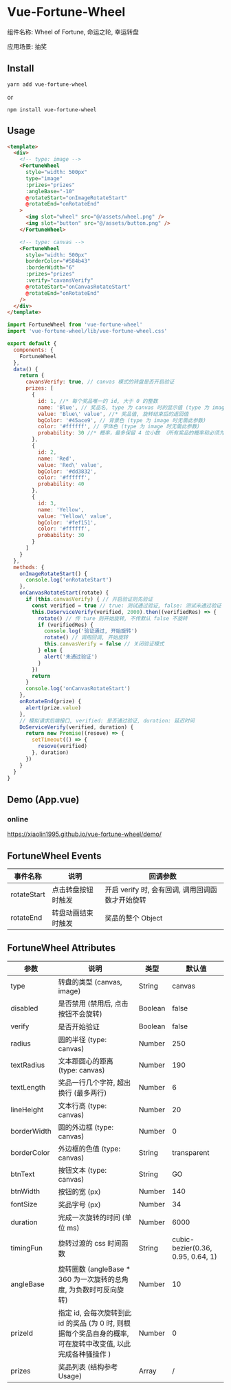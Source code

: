 
# Vue-Fortune-Wheel

组件名称: Wheel of Fortune, 命运之轮, 幸运转盘

应用场景: 抽奖

## Install
```
yarn add vue-fortune-wheel
```
or
```
npm install vue-fortune-wheel
```

## Usage

```html
<template>
  <div>
    <!-- type: image -->
    <FortuneWheel
      style="width: 500px"
      type="image"
      :prizes="prizes"
      :angleBase="-10"
      @rotateStart="onImageRotateStart"
      @rotateEnd="onRotateEnd"
    >
      <img slot="wheel" src="@/assets/wheel.png" />
      <img slot="button" src="@/assets/button.png" />
    </FortuneWheel>

    <!-- type: canvas -->
    <FortuneWheel
      style="width: 500px"
      borderColor="#584b43"
      :borderWidth="6"
      :prizes="prizes"
      :verify="cavansVerify"
      @rotateStart="onCanvasRotateStart"
      @rotateEnd="onRotateEnd"
    />
  </div>
</template>
```

```js
import FortuneWheel from 'vue-fortune-wheel'
import 'vue-fortune-wheel/lib/vue-fortune-wheel.css'

export default {
  components: {
    FortuneWheel
  },
  data() {
    return {
      cavansVerify: true, // canvas 模式的转盘是否开启验证
      prizes: [
        {
          id: 1, //* 每个奖品唯一的 id, 大于 0 的整数
          name: 'Blue', // 奖品名, type 为 canvas 时的显示值 (type 为 image 时无需此参数)
          value: 'Blue\' value', //* 奖品值, 旋转结束后的返回值
          bgColor: '#45ace9', // 背景色 (type 为 image 时无需此参数)
          color: '#ffffff', // 字体色 (type 为 image 时无需此参数)
          probability: 30 //* 概率，最多保留 4 位小数 （所有奖品的概率和必须为 100）
        },
        {
          id: 2,
          name: 'Red',
          value: 'Red\' value',
          bgColor: '#dd3832',
          color: '#ffffff',
          probability: 40
        },
        {
          id: 3,
          name: 'Yellow',
          value: 'Yellow\' value',
          bgColor: '#fef151',
          color: '#ffffff',
          probability: 30
        }
      ]
    }
  },
  methods: {
    onImageRotateStart() {
      console.log('onRotateStart')
    },
    onCanvasRotateStart(rotate) {
      if (this.canvasVerify) { // 开启验证则先验证
        const verified = true // true: 测试通过验证, false: 测试未通过验证
        this.DoServiceVerify(verified, 2000).then((verifiedRes) => {
          rotate() // 传 ture 则开始旋转, 不传默认 false 不旋转
          if (verifiedRes) {
            console.log('验证通过, 开始旋转')
            rotate() // 调用回调, 开始旋转
            this.canvasVerify = false // 关闭验证模式
          } else {
            alert('未通过验证')
          }
        })
        return
      }
      console.log('onCanvasRotateStart')
    },
    onRotateEnd(prize) {
      alert(prize.value)
    },
    // 模拟请求后端接口, verified: 是否通过验证, duration: 延迟时间
    DoServiceVerify(verified, duration) {
      return new Promise((resove) => {
        setTimeout(() => {
          resove(verified)
        }, duration)
      })
    }
  }
}
```

## Demo (App.vue)

### online
https://xiaolin1995.github.io/vue-fortune-wheel/demo/

## FortuneWheel Events
| 事件名称 | 说明 | 回调参数 |
| ------ | ------ | ------ |
| rotateStart | 点击转盘按钮时触发 | 开启 verify 时, 会有回调, 调用回调函数才开始旋转 |
| rotateEnd | 转盘动画结束时触发 | 奖品的整个 Object |

## FortuneWheel Attributes
| 参数 | 说明 | 类型 | 默认值 |
| ------ | ------ | ------ | ----- |
| type | 转盘的类型 (canvas, image) | String | canvas |
| disabled | 是否禁用 (禁用后, 点击按钮不会旋转) | Boolean | false |
| verify | 是否开始验证 | Boolean | false |
| radius | 圆的半径 (type: canvas) | Number | 250 |
| textRadius | 文本距圆心的距离 (type: canvas) | Number | 190 |
| textLength | 奖品一行几个字符, 超出换行 (最多两行) | Number | 6 |
| lineHeight | 文本行高 (type: canvas) | Number | 20 |
| borderWidth | 圆的外边框 (type: canvas) | Number | 0 |
| borderColor | 外边框的色值 (type: canvas) | String | transparent |
| btnText | 按钮文本 (type: canvas) | String | GO |
| btnWidth | 按钮的宽 (px) | Number | 140 |
| fontSize | 奖品字号 (px) | Number | 34 |
| duration | 完成一次旋转的时间 (单位 ms) | Number | 6000 |
| timingFun | 旋转过渡的 css 时间函数 | String | cubic-bezier(0.36, 0.95, 0.64, 1) |
| angleBase | 旋转圈数 (angleBase * 360 为一次旋转的总角度, 为负数时可反向旋转) | Number | 10 |
| prizeId | 指定 id, 会每次旋转到此 id 的奖品 (为 0 时, 则根据每个奖品自身的概率, 可在旋转中改变值, 以此完成各种骚操作 ) | Number | 0 |
| prizes | 奖品列表 (结构参考 Usage) | Array | / |

